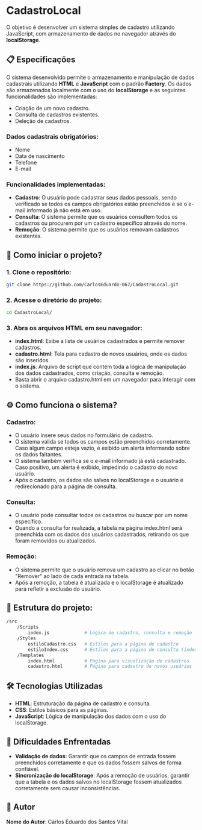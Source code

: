 # CadastroLocal

O objetivo é desenvolver um sistema simples de cadastro utilizando JavaScript, com armazenamento de dados no navegador através do **localStorage**.

## 📋 Especificações

O sistema desenvolvido permite o armazenamento e manipulação de dados cadastrais utilizando **HTML** e **JavaScript** com o padrão **Factory**. Os dados são armazenados localmente com o uso do **localStorage** e as seguintes funcionalidades são implementadas:

- Criação de um novo cadastro.
- Consulta de cadastros existentes.
- Deleção de cadastros.

### Dados cadastrais obrigatórios:
- Nome
- Data de nascimento
- Telefone
- E-mail

### Funcionalidades implementadas:
- **Cadastro**: O usuário pode cadastrar seus dados pessoais, sendo verificado se todos os campos obrigatórios estão preenchidos e se o e-mail informado já não está em uso.
- **Consulta**: O sistema permite que os usuários consultem todos os cadastros ou procurem por um cadastro específico através do nome.
- **Remoção**: O sistema permite que os usuários removam cadastros existentes.

## 🚀 Como iniciar o projeto?

### 1. Clone o repositório:

```bash
git clone https://github.com/CarlosEduardo-067/CadastroLocal.git
```

### 2. Acesse o diretório do projeto:

```bash
cd CadastroLocal/
```

### 3. Abra os arquivos HTML em seu navegador:

- **index.html**: Exibe a lista de usuários cadastrados e permite remover cadastros.
- **cadastro.html**: Tela para cadastro de novos usuários, onde os dados são inseridos.
- **index.js**: Arquivo de script que contém toda a lógica de manipulação dos dados cadastrados, como criação, consulta e remoção.
- Basta abrir o arquivo cadastro.html em um navegador para interagir com o sistema.

## ⚙️ Como funciona o sistema?

### Cadastro:
- O usuário insere seus dados no formulário de cadastro.
- O sistema valida se todos os campos estão preenchidos corretamente. Caso algum campo esteja vazio, é exibido um alerta informando sobre os dados faltantes.
- O sistema também verifica se o e-mail informado já está cadastrado. Caso positivo, um alerta é exibido, impedindo o cadastro do novo usuário.
- Após o cadastro, os dados são salvos no localStorage e o usuário é redirecionado para a página de consulta.

### Consulta:
- O usuário pode consultar todos os cadastros ou buscar por um nome específico.
- Quando a consulta for realizada, a tabela na página index.html será preenchida com os dados dos usuários cadastrados, retirando os que foram removidos ou atualizados.

### Remoção:
- O sistema permite que o usuário remova um cadastro ao clicar no botão "Remover" ao lado de cada entrada na tabela.
- Após a remoção, a tabela é atualizada e o localStorage é atualizado para refletir a exclusão do usuário.

## 📁 Estrutura do projeto:

```bash
/src
    /Scripts
        index.js             # Lógica de cadastro, consulta e remoção
    /Styles
        estiloCadastro.css   # Estilos para a página de cadastro
        estiloIndex.css      # Estilos para a página de consulta (index)
    /Templates
        index.html           # Página para visualização de cadastros
        cadastro.html        # Página para cadastro de novos usuários
```

## 🛠️ Tecnologias Utilizadas

- **HTML**: Estruturação da página de cadastro e consulta.
- **CSS**: Estilos básicos para as páginas.
- **JavaScript**: Lógica de manipulação dos dados com o uso do localStorage.

## 🚧 Dificuldades Enfrentadas

- **Validação de dados**: Garantir que os campos de entrada fossem preenchidos corretamente e que os dados fossem salvos de forma confiável.
- **Sincronização do localStorage**: Após a remoção de usuários, garantir que a tabela e os dados salvos no localStorage fossem atualizados corretamente sem causar inconsistências.

## 📝 Autor

 **Nome do Autor**: Carlos Eduardo dos Santos Vital